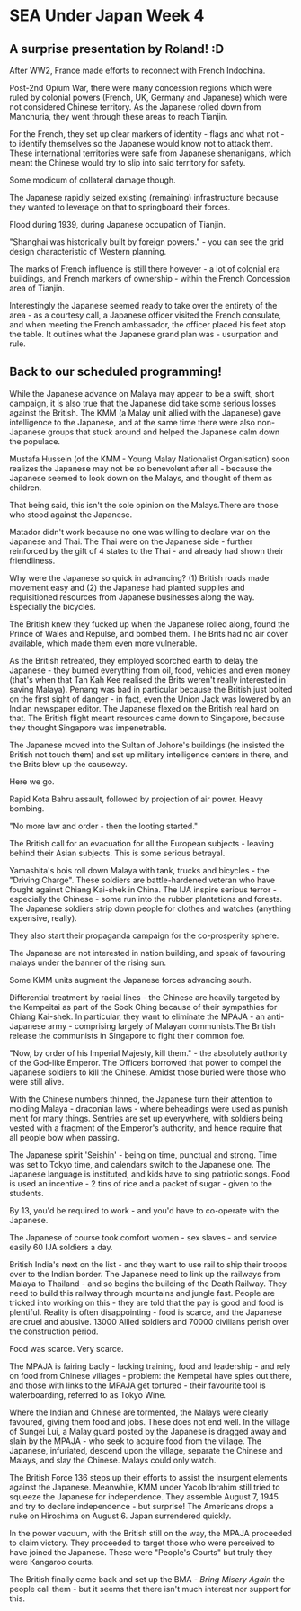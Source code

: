 # SEA Under Japan Week 4

## A surprise presentation by Roland! :D

After WW2, France made efforts to reconnect with French Indochina.

Post-2nd Opium War, there were many concession regions which were ruled by colonial powers (French, UK, Germany and Japanese) which were not considered Chinese territory. As the Japanese rolled down from Manchuria, they went through these areas to reach Tianjin. 

For the French, they set up clear markers of identity - flags and what not - to identify themselves so the Japanese would know not to attack them. These international territories were safe from Japanese shenanigans, which meant the Chinese would try to slip into said territory for safety.

Some modicum of collateral damage though.

The Japanese rapidly seized existing (remaining) infrastructure because they wanted to leverage on that to springboard their forces.

Flood during 1939, during Japanese occupation of Tianjin. 

"Shanghai was historically built by foreign powers." - you can see the grid design characteristic of Western planning.

The marks of French influence is still there however - a lot of colonial era buildings, and French markers of ownership - within the French Concession area of Tianjin.

Interestingly the Japanese seemed ready to take over the entirety of the area - as a courtesy call, a Japanese officer visited the French consulate, and when meeting the French ambassador, the officer placed his feet atop the table. It outlines what the Japanese grand plan was - usurpation and rule.

## Back to our scheduled programming!

While the Japanese advance on Malaya may appear to be a swift, short campaign, it is also true that the Japanese did take some serious losses against the British. The KMM (a Malay unit allied with the Japanese) gave intelligence to the Japanese, and at the same time there were also non-Japanese groups that stuck around and helped the Japanese calm down the populace.

Mustafa Hussein (of the KMM - Young Malay Nationalist Organisation) soon realizes the Japanese may not be so benevolent after all - because the Japanese seemed to look down on the Malays, and thought of them as children.

That being said, this isn't the sole opinion on the Malays.There are those who stood against the Japanese.

Matador didn't work because no one was willing to declare war on the Japanese and Thai. The Thai were on the Japanese side - further reinforced by the gift of 4 states to the Thai - and already had shown their friendliness.

Why were the Japanese so quick in advancing? (1) British roads made movement easy and (2) the Japanese had planted supplies and requisitioned resources from Japanese businesses along the way. Especially the bicycles.

The British knew they fucked up when the Japanese rolled along, found the Prince of Wales and Repulse, and bombed them. The Brits had no air cover available, which made them even more vulnerable.

As the British retreated, they employed scorched earth to delay the Japanese - they burned everything from oil, food, vehicles and even money (that's when that Tan Kah Kee realised the Brits weren't really interested in saving Malaya). Penang was bad in particular because the British just bolted on the first sight of danger - in fact, even the Union Jack was lowered by an Indian newspaper editor. The Japanese flexed on the British real hard on that. The British flight meant resources came down to Singapore, because they thought Singapore was impenetrable.

The Japanese moved into the Sultan of Johore's buildings (he insisted the British not touch them) and set up military intelligence centers in there, and the Brits blew up the causeway. 

Here we go.



Rapid Kota Bahru assault, followed by projection of air power. Heavy bombing.

"No more law and order - then the looting started."

The British call for an evacuation for all the European subjects - leaving behind their Asian subjects. This is some serious betrayal.

Yamashita's bois roll down Malaya with tank, trucks and bicycles - the "Driving Charge". These soldiers are battle-hardened veteran who have fought against Chiang Kai-shek in China. The IJA inspire serious terror - especially the Chinese - some run into the rubber plantations and forests. The Japanese soldiers strip down people for clothes and watches (anything expensive, really).

They also start their propaganda campaign for the co-prosperity sphere.

The Japanese are not interested in nation building, and speak of favouring malays under the banner of the rising sun.

Some KMM units augment the Japanese forces advancing south.

Differential treatment by racial lines - the Chinese are heavily targeted by the Kempeitai as part of the Sook Ching because of their sympathies for Chiang Kai-shek. In particular, they want to eliminate the MPAJA - an anti-Japanese army - comprising largely of Malayan communists.The British release the communists in Singapore to fight their common foe. 

"Now, by order of his Imperial Majesty, kill them." - the absolutely authority of the God-like Emperor. The Officers borrowed that power to compel the Japanese soldiers to kill the Chinese. Amidst those buried were those who were still alive.

With the Chinese numbers thinned, the Japanese turn their attention to molding Malaya - draconian laws - where beheadings were used as punish ment for many things. Sentries are set up everywhere, with soldiers being vested with a fragment of the Emperor's authority, and hence require that all people bow when passing.

The Japanese spirit 'Seishin' - being on time, punctual and strong. Time was set to Tokyo time, and calendars switch to the Japanese one. The Japanese language is instituted, and kids have to sing patriotic songs. Food is used an incentive - 2 tins of rice and a packet of sugar - given to the students.

By 13, you'd be required to work - and you'd have to co-operate with the Japanese.

The Japanese of course took comfort women - sex slaves - and service easily 60 IJA soldiers a day. 

British India's next on the list - and they want to use rail to ship their troops over to the Indian border. The Japanese need to link up the railways from Malaya to Thailand - and so begins the building of the Death Railway. They need to build this railway through mountains and jungle fast. People are tricked into working on this - they are told that the pay is good and food is plentiful. Reality is often disappointing - food is scarce, and the Japanese are cruel and abusive. 13000 Allied soldiers and 70000 civilians perish over the construction period.

Food was scarce. Very scarce.

The MPAJA is fairing badly - lacking training, food and leadership - and rely on food from Chinese villages - problem: the Kempetai have spies out there, and those with links to the MPAJA get tortured - their favourite tool is waterboarding, referred to as Tokyo Wine.

Where the Indian and Chinese are tormented, the Malays were clearly favoured, giving them food and jobs. These does not end well. In the village of Sungei Lui, a Malay guard posted by the Japanese is dragged away and slain by the MPAJA - who seek to acquire food from the village. The Japanese, infuriated, descend upon the village, separate the Chinese and Malays, and slay the Chinese. Malays could only watch.

The British Force 136 steps up their efforts to assist the insurgent elements against the Japanese. Meanwhile, KMM under Yacob Ibrahim still tried to squeeze the Japanese for independence. They assemble August 7, 1945 and try to declare independence - but surprise! The Americans drops a nuke on Hiroshima on August 6. Japan surrendered quickly. 

In the power vacuum, with the British still on the way, the MPAJA proceeded to claim victory. They proceeded to target those who were perceived to have joined the Japanese. These were "People's Courts" but truly they were Kangaroo courts. 

The British finally came back and set up the BMA - *Bring Misery Again* the people call them - but it seems that there isn't much interest nor support for this.
